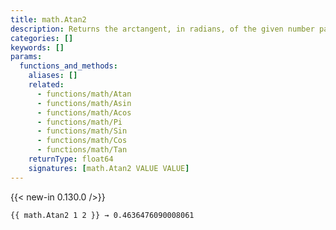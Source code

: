 ```yaml
---
title: math.Atan2
description: Returns the arctangent, in radians, of the given number pair, determining the correct quadrant from their signs.
categories: []
keywords: []
params:
  functions_and_methods:
    aliases: []
    related:
      - functions/math/Atan
      - functions/math/Asin
      - functions/math/Acos
      - functions/math/Pi
      - functions/math/Sin
      - functions/math/Cos
      - functions/math/Tan
    returnType: float64
    signatures: [math.Atan2 VALUE VALUE]
---
```


{{< new-in 0.130.0 />}}

```go-html-template
{{ math.Atan2 1 2 }} → 0.4636476090008061
```
